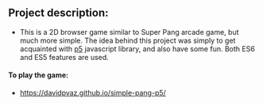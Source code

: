 ## **Project description**:

- This is a 2D browser game similar to Super Pang arcade game, but much more simple. The idea behind this project was
simply to get acquainted with [p5](https://p5js.org) javascript library, and also have some fun. 
Both ES6 and ES5 features are used.


#### **To play the game**:

- https://davidpvaz.github.io/simple-pang-p5/

